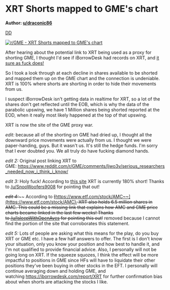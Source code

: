XRT Shorts mapped to GME's chart
===============================

**Author: [u/draconic86](https://www.reddit.com/user/draconic86/)**

[DD](https://www.reddit.com/r/GME/search?q=flair_name%3A%22DD%22&restrict_sr=1)

[![r/GME - XRT Shorts mapped to GME's chart](https://preview.redd.it/qlws6xqb1oh61.png?width=960&crop=smart&auto=webp&s=08add513c55b1fb95aa5a3a5926b91ffe57a5736)](https://i.redd.it/qlws6xqb1oh61.png)

After hearing about the potential link to XRT being used as a proxy for shorting GME, I thought I'd see if iBorrowDesk had records on XRT, and [it sure as fuck does!](https://iborrowdesk.com/report/XRT)

So I took a look through at each decline in shares available to be shorted and mapped them up on the GME chart and the connection is undeniable. XRT is 100% where shorts are shorting in order to hide their movements from us.

I suspect iBorrowDesk isn't getting data in realtime for XRT, so a lot of the shares don't get reflected until the EOB, which is why the data of the parabolic upswing, we have 1 Million shares being shorted reported at the EOD, when it really most likely happened at the top of that upswing.

XRT is now the site of the GME proxy war.

*edit:* because all of the shorting on GME had dried up, I thought all the downward price movements were actually from us. I thought we were paper-handing, guys. But it wasn't us. It's still the hedge funds. I'm sorry that I ever doubted you. We all truly do have fucking diamond hands.

*edit 2:* Original post linking XRT to GME: <https://www.reddit.com/r/GME/comments/ljwo3v/serious_researchers_needed_now_i_think_i_know/>

*edit 3:* Holy fuck! According to [this site](https://www.etfchannel.com/type/most-shorted-etfs/) XRT is currently 180% short! Thanks to [/u/SnooWoofers9008](https://www.reddit.com/u/SnooWoofers9008/) for pointing that out!

~~*edit 4:*~~~~ According to ~~[~~https://www.etf.com/stock/AMC~~](https://www.etf.com/stock/AMC)~~, XRT also holds 6.5 million shares in AMC. This could be a missing link that explains how AMC and GME price charts became linked in the last few weeks! Thanks to ~~[/u/IsleepWithOpenAyes](https://www.reddit.com/u/IsleepWithOpenAyes/)~~ for pointing this out!~~ removed because I cannot find the portion of the site that corroborates this statement.

*edit 5:* Lots of people are asking what this means for the play, do you buy XRT or GME etc. I have a few half answers to offer. The first is I don't know your situation, only you know your position and how best to handle it, and I'm not qualified to provide financial advice. Also, I personally will not be going long on XRT. If the squeeze squozes, I think the effect will be more impactful to positions in GME since HFs will have to liquidate their other positions they've been buying in other stocks in the EFT. I personally will continue averaging down and holding GME, and watching <https://iborrowdesk.com/report/XRT> for further confirmation bias about when shorts are attacking the stocks I like.
